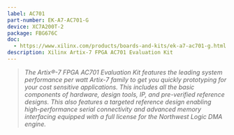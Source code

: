 ```yaml
---
label: AC701
part-number: EK-A7-AC701-G
device: XC7A200T-2
package: FBG676C
doc:
  - https://www.xilinx.com/products/boards-and-kits/ek-a7-ac701-g.html
description: Xilinx Artix-7 FPGA AC701 Evaluation Kit
---
```


> *The Artix®-7 FPGA AC701 Evaluation Kit features the leading system performance per watt Artix-7 family to get you quickly prototyping for your cost sensitive applications.  This includes all the basic components of hardware, design tools, IP, and pre-verified reference designs.  This also features a targeted reference design enabling high-performance serial connectivity and advanced memory interfacing equipped with a full license for the Northwest Logic DMA engine.*
